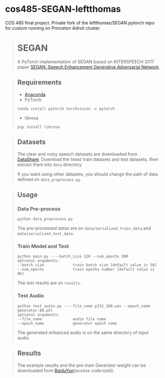 # cos485-SEGAN-leftthomas
COS 485 final project. Private fork of the leftthomas/SEGAN pytorch repo for custom running on Princeton Adroit cluster.

> # SEGAN
> A PyTorch implementation of SEGAN based on INTERSPEECH 2017 paper [SEGAN: Speech Enhancement Generative Adversarial Network](https://arxiv.org/abs/1703.09452).

> ## Requirements
> * [Anaconda](https://www.anaconda.com/download/)
> * PyTorch
> ```
> conda install pytorch torchvision -c pytorch
> ```
> * librosa
> ```
> pip install librosa
> ```

> ## Datasets
> The clear and noisy speech datasets are downloaded from [DataShare](https://datashare.is.ed.ac.uk/handle/10283/2791).
> Download the `56kHZ` train datasets and test datasets, then extract them into `data` directory.

> If you want using other datasets, you should change the path of data defined on `data_preprocess.py`.

> ## Usage
> ### Data Pre-process
> ```
> python data_preprocess.py
> ```
> The pre-processed datas are on `data/serialized_train_data` and `data/serialized_test_data`.

> ### Train Model and Test
> ```
> python main.py ----batch_size 128 --num_epochs 300
> optional arguments:
> --batch_size             train batch size [default value is 50]
> --num_epochs             train epochs number [default value is 86]
> ```
> The test results are on `results`.

> ### Test Audio
> ```
> python test_audio.py ----file_name p232_160.wav --epoch_name generator-80.pkl
> optional arguments:
> --file_name              audio file name
> --epoch_name             generator epoch name
> ```
> The generated enhanced audio is on the same directory of input audio.

> ## Results
> The example results and the pre-train Generator weight can be downloaded from [BaiduYun](https://pan.baidu.com/s/1DrccLSyc9vPYsYambWkwPg)(access code:tzdd). 

